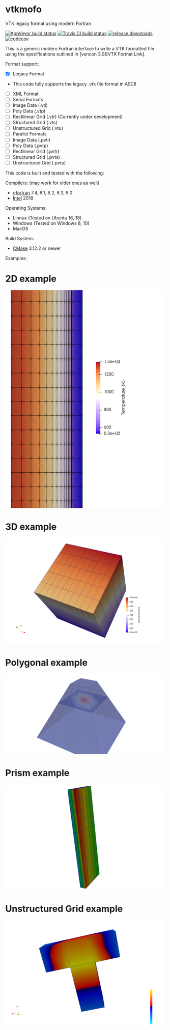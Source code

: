 # vtkmofo
VTK legacy format using modern Fortran

[![AppVeyor build status][AppVeyor build image]](https://ci.appveyor.com/project/porteri/vtkmofo)
[![Travis CI build status][Travis CI build image]](https://travis-ci.org/porteri/vtkmofo)
[![release downloads][download image]](https://github.com/porteri/vtkmofo/releases)
[![codecov][codecov image]](https://codecov.io/gh/porteri/vtkmofo)

This is a generic modern Fortran interface to write a VTK formatted file using the specifications outlined in [version 3.0][VTK Format Link].

Format support:
 - [X] Legacy Format
  * This code fully supports the legacy .vtk file format in ASCII
 - [ ] XML Format
  - [ ] Serial Formats
   - [ ] Image Data (.vti)
   - [ ] Poly Data (.vtp)
   - [ ] Rectilinear Grid (.vtr) (Currently under development)
   - [ ] Structured Grid (.vts)
   - [ ] Unstructured Grid (.vtu)
  - [ ] Parallel Formats
   - [ ] Image Data (.pvti)
   - [ ] Poly Data (.pvtp)
   - [ ] Rectilinear Grid (.pvtr)
   - [ ] Structured Grid (.pvts)
   - [ ] Unstructured Grid (.pvtu)

This code is built and tested with the following:

Compilers: (may work for older ones as well)
 - [gfortran][gcc link] 7.4, 8.1, 8.2, 8.3, 9.0
 - [Intel][Intel link] 2018

Operating Systems:
 - Linnux (Tested on Ubuntu 16, 18)
 - Windows (Tested on Windows 8, 10)
 - MacOS

Build System:
 - [CMake][CMake link] 3.12.2 or newer

Examples:
# 2D example
![Cylinder_2d](documents/files/cylinder_image_2d.png?raw=true "Cylinder 2D example")
# 3D example
![Cube_3d](documents/files/cube_image.png?raw=true "Cube example")
# Polygonal example
![Pyramid](documents/files/pyramid_image.png?raw=true "Pyramid example")
# Prism example
![Prism](documents/files/rectangle_image.png?raw=true "Prism example")
# Unstructured Grid example
![T_shape](documents/files/t_shape.png?raw=true "T-shape example")

[Hyperlinks]:#
[AppVeyor build image]: https://ci.appveyor.com/api/projects/status/omlvmn8xcr9sxuwt?svg=true "AppVeyor build badge"
[Travis CI build image]: https://travis-ci.org/porteri/vtkmofo.svg?branch=master "Travis CI build badge"
[download image]: https://img.shields.io/github/downloads/porteri/vtkmofo/total.svg?style=flat-square "Download count badge"
[codecov image]: https://codecov.io/gh/porteri/vtkmofo/branch/master/graph/badge.svg
[gcc link]: https://gcc.gnu.org/
[Intel link]: https://software.intel.com/en-us/fortran-compilers
[CMake link]: https://cmake.org
